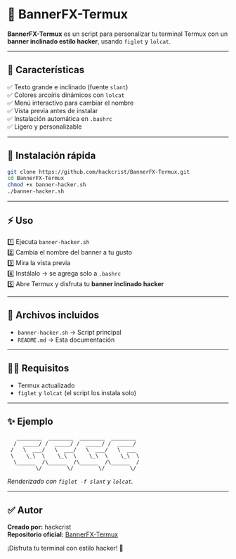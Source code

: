 # 📌 BannerFX-Termux

**BannerFX-Termux** es un script para personalizar tu terminal Termux con un **banner inclinado estilo hacker**, usando `figlet` y `lolcat`.

---

## 🎯 Características

✅ Texto grande e inclinado (fuente `slant`)  
✅ Colores arcoíris dinámicos con `lolcat`  
✅ Menú interactivo para cambiar el nombre  
✅ Vista previa antes de instalar  
✅ Instalación automática en `.bashrc`  
✅ Ligero y personalizable

---

## 🚀 Instalación rápida

```bash
git clone https://github.com/hackcrist/BannerFX-Termux.git
cd BannerFX-Termux
chmod +x banner-hacker.sh
./banner-hacker.sh
```

---

## ⚡ Uso

1️⃣ Ejecuta `banner-hacker.sh`  
2️⃣ Cambia el nombre del banner a tu gusto  
3️⃣ Mira la vista previa  
4️⃣ Instálalo → se agrega solo a `.bashrc`  
5️⃣ Abre Termux y disfruta tu **banner inclinado hacker**

---

## 📂 Archivos incluidos

- `banner-hacker.sh` → Script principal
- `README.md` → Esta documentación

---

## 🧑‍💻 Requisitos

- Termux actualizado  
- `figlet` y `lolcat` (el script los instala solo)

---

## ✨ Ejemplo

```plaintext
   ________  ________  ________  ________ 
  /  _____/ /  _____/ /  _____/ /  _____/ 
 /   \  ___/   \  ___/   \  ___/   \  ___ 
 \    \_\  \    \_\  \    \_\  \    \_\  \
  \______  /\______  /\______  /\______  /
         \/        \/        \/        \/ 
```

_Renderizado con `figlet -f slant` y `lolcat`._

---

## ✅ Autor

**Creado por:** hackcrist  
**Repositorio oficial:** [BannerFX-Termux](https://github.com/hackcrist/BannerFX-Termux)

¡Disfruta tu terminal con estilo hacker! 🚀
